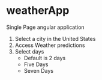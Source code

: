 # weatherApp
Single Page angular application


1. Select a city in the United States
2. Access Weather predictions
3. Select days
    * Default is 2 days
    * Five Days
    * Seven Days

